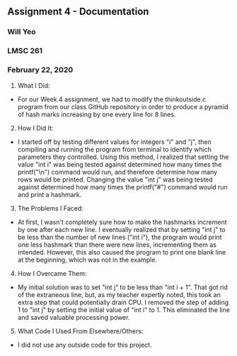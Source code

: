 ## Assignment 4 - Documentation
### Will Yeo
### LMSC 261
### February 22, 2020

1. What I Did:
- For our Week 4 assignment, we had to modify the thinkoutside.c program from our class GitHub repository in order to produce a pyramid of hash marks increasing by one every line for 8 lines.
2. How I Did It:
- I started off by testing different values for integers "i" and "j", then compiling and running the program from terminal to identify which parameters they controlled. Using this method, I realized that setting the value "int i" was being tested against determined how many times the printf("\n") command would run, and therefore determine how many rows would be printed. Changing the value "int j" was being tested against determined how many times the printf("#") command would run and print a hashmark.
3. The Problems I Faced:
- At first, I wasn't completely sure how to make the hashmarks increment by one after each new line. I eventually realized that by setting "int j" to be less than the number of new lines ("int i"), the program would print one less hashmark than there were new lines, incrementing them as intended. However, this also caused the program to print one blank line at the beginning, which was not in the example.
4. How I Overcame Them:
- My initial solution was to set "int j" to be less than "int i + 1". That got rid of the extraneous line, but, as my teacher expertly noted, this took an extra step that could potentially drain CPU. I removed the step of adding 1 to "int j" by setting the initial value of "int i" to 1. This eliminated the line and saved valuable processing power.
5. What Code I Used From Elsewhere/Others:
- I did not use any outside code for this project. 
